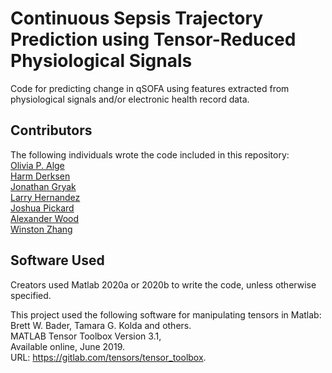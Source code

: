 # Continuous Sepsis Trajectory Prediction using Tensor-Reduced Physiological Signals
Code for predicting change in qSOFA using features extracted from physiological signals and/or electronic health record data.

## Contributors
The following individuals wrote the code included in this repository:  
[Olivia P. Alge](https://github.com/olialgeUMICH)  
[Harm Derksen](https://github.com/harmderksen)  
[Jonathan Gryak](https://github.com/gryakj)  
[Larry Hernandez](https://github.com/larryhernandez)  
[Joshua Pickard](https://github.com/Jpickard1)  
[Alexander Wood](https://github.com/alexanderwood)  
[Winston Zhang](https://github.com/winstonwzhang)  

## Software Used 
Creators used Matlab 2020a or 2020b to write the code, unless otherwise specified.

This project used the following software for manipulating tensors in Matlab:  
Brett W. Bader, Tamara G. Kolda and others.  
MATLAB Tensor Toolbox Version 3.1,  
Available online, June 2019.  
URL: https://gitlab.com/tensors/tensor_toolbox. 
